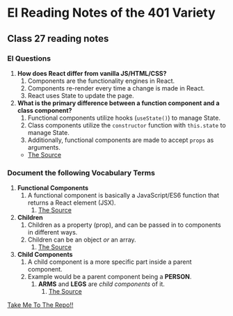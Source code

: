# **El Reading Notes of the 401 Variety**

## **Class 27 reading notes**

### **El Questions**

1. **How does React differ from vanilla JS/HTML/CSS?**
   1. Components are the functionality engines in React.
   2. Components re-render every time a change is made in React.
   3. React uses State to update the page.
2. **What is the primary difference between a function component and a class component?**
   1. Functional components utilize hooks (`useState()`) to manage State.
   2. Class components utilize the `constructor` function with `this.state` to manage State.
   3. Additionally, functional components are made to accept `props` as arguments.
   - [The Source](https://www.geeksforgeeks.org/differences-between-functional-components-and-class-components-in-react/)

### **Document the following Vocabulary Terms**

1. **Functional Components**
   1. A functional component is basically a JavaScript/ES6 function that returns a React element (JSX).
      1. [The Source](https://www.freecodecamp.org/news/react-components-jsx-props-for-beginners/)
2. **Children**
   1. Children as a property (prop), and can be passed in to components in different ways.
   2. Children can be an object *or* an array.
      1. [The Source](https://www.netlify.com/blog/2020/12/17/react-children-the-misunderstood-prop/)
3. **Child Components**
   1. A child component is a more specific part inside a parent component.
   2. Example would be a parent component being a **PERSON**.
      1. **ARMS** and **LEGS** are *child components* of it.
         1. [The Source](https://stackoverflow.com/questions/44092105/what-is-the-difference-between-child-and-parent-component-in-angular-2)

 <a href="#top">Take Me To The Repo!!</a>
 